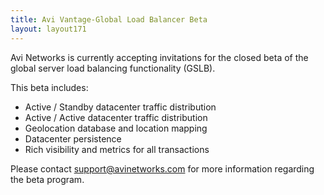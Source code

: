 ```yaml
---
title: Avi Vantage-Global Load Balancer Beta
layout: layout171
---
```

Avi Networks is currently accepting invitations for the closed beta of the global server load balancing functionality (GSLB).

This beta includes:

* Active / Standby datacenter traffic distribution
* Active / Active datacenter traffic distribution
* Geolocation database and location mapping
* Datacenter persistence
* Rich visibility and metrics for all transactions 

Please contact support@avinetworks.com for more information regarding the beta program.

